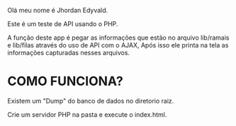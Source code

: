 Olá meu nome é Jhordan Edyvald.

Este é um teste de API usando o PHP.

A função deste app é pegar as informações que estão no arquivo lib/ramais e lib/filas através do uso de API com o AJAX,
Após isso ele printa na tela as informações capturadas nesses arquivos.

# COMO FUNCIONA?

Existem um "Dump" do banco de dados no diretorio raiz.

Crie um servidor PHP na pasta e execute o index.html.

